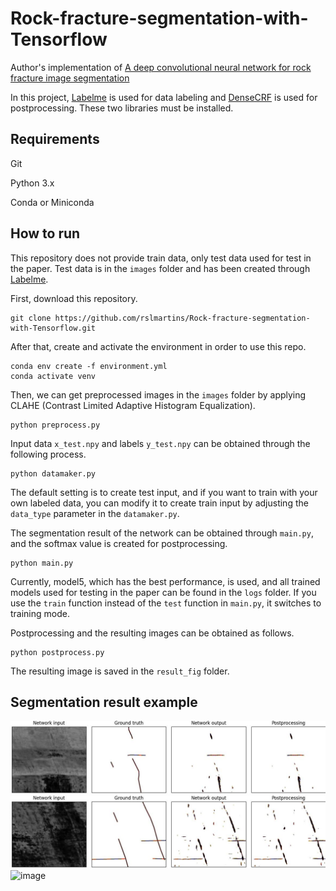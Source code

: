 # Rock-fracture-segmentation-with-Tensorflow

Author's implementation of [A deep convolutional neural network for rock fracture image segmentation](https://link.springer.com/article/10.1007/s12145-021-00650-1)

In this project, [Labelme](https://github.com/wkentaro/labelme) is used for data labeling and [DenseCRF](https://github.com/lucasb-eyer/pydensecrf) is used for postprocessing.
These two libraries must be installed.

## Requirements
Git

Python 3.x

Conda or Miniconda

## How to run
This repository does not provide train data, only test data used for test in the paper. 
Test data is in the ``images`` folder and has been created through [Labelme](https://github.com/wkentaro/labelme).

First, download this repository.
```
git clone https://github.com/rslmartins/Rock-fracture-segmentation-with-Tensorflow.git
```
After that, create and activate the environment in order to use this repo.
```
conda env create -f environment.yml
conda activate venv
```
Then, we can get preprocessed images in the ``images`` folder by applying CLAHE (Contrast Limited Adaptive Histogram Equalization).
```
python preprocess.py
```
Input data ``x_test.npy`` and labels ``y_test.npy`` can be obtained through the following process.
```
python datamaker.py
```
The default setting is to create test input, and if you want to train with your own labeled data, you can modify it to create train input by adjusting the ``data_type`` parameter in the ``datamaker.py``.

The segmentation result of the network can be obtained through ``main.py``, and the softmax value is created for postprocessing.
```
python main.py
```
Currently, model5, which has the best performance, is used, and all trained models used for testing in the paper can be found in the ``logs`` folder.
If you use the ``train`` function instead of the ``test`` function in ``main.py``, it switches to training mode.

Postprocessing and the resulting images can be obtained as follows.
```
python postprocess.py
```
The resulting image is saved in the ``result_fig`` folder.

## Segmentation result example

![image](./result_fig/result_image1.jpg)
![image](./result_fig/result_image2.jpg)
![image](./result_fig/result_image3.jpg)
